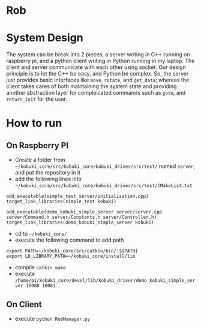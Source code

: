 # Rob

# System Design
The system can be break into 2 pieces, a server writing in C++ running on raspberry pi, and a python client writing in Python running in my laptop. The client and server communicate with each other using socket. Our design principle is to let the C++ be easy, and Python be complex. So, the server just provides basic interfaces like `move`, `rotate`, and `get_data`; whereas the client takes cares of both maintaining the system state and providing another abstraction layer for compleicated commands such as `goto`, and `return_init` for the user.


# How to run
## On Raspberry PI
* Create a folder from `~/kobuki_core/src/kobuki_core/kobuki_driver/src/test/` named `server`, and put the repository in it
* add the following lines into `~/kobuki_core/src/kobuki_core/kobuki_driver/src/test/CMakeList.txt`
```
add_executable(simple_test server/initialisation.cpp)
target_link_libraries(simple_test kobuki)

add_executable(demo_kobuki_simple_server server/server.cpp server/Command.h server/Constants.h server/Controller.h)
target_link_libraries(demo_kobuki_simple_server kobuki)
```
* cd to `~/kobuki_core/`
* execute the following command to add path
```
export PATH=~/kobuki_core/src/catkin/bin/:${PATH}
export LD_LIBRARY_PATH=~/kobuki_core/install/lib
```
* compile `catkin_make`
* execute `/home/pi/kobuki_core/devel/lib/kobuki_driver/demo_kobuki_simple_server 10080 10081`

## On Client
* execute `python RobManager.py`
